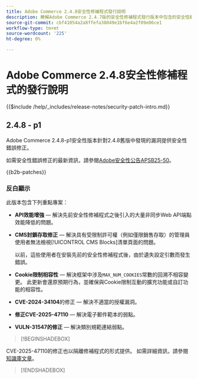 ```yaml
---
title: Adobe Commerce 2.4.8安全性修補程式發行說明
description: 瞭解Adobe Commerce 2.4.7版的安全性修補程式發行版本中包含的安全性錯誤修正、安全性增強功能和其他安全性相關更新。
source-git-commit: cbf41054a2a8ffefa38049e1bf6e4a2f09e06ce1
workflow-type: tm+mt
source-wordcount: '225'
ht-degree: 0%

---
```



# Adobe Commerce 2.4.8安全性修補程式的發行說明

{{$include /help/_includes/release-notes/security-patch-intro.md}}

## 2.4.8 - p1

Adobe Commerce 2.4.8-p1安全性版本針對2.4.8舊版中發現的漏洞提供安全性錯誤修正。

如需安全性錯誤修正的最新資訊，請參閱[Adobe安全性公告APSB25-50](https://helpx.adobe.com/security/products/magento/apsb25-50.html)。

{{b2b-patches}}

### 反白顯示

此版本包含下列重點專案：

* **API效能增強** — 解決先前安全性修補程式之後引入的大量非同步Web API端點效能降低的問題。<!-- AC-14078 -->

* **CMS封鎖存取修正** — 解決具有受限制許可權（例如僅限銷售存取）的管理員使用者無法檢視[!UICONTROL CMS Blocks]清單頁面的問題。

  以前，這些使用者在安裝先前的安全性修補程式後，由於遺失設定引數而發生錯誤。<!-- AC-14087 -->

* **Cookie限制相容性** — 解決框架中涉及`MAX_NUM_COOKIES`常數的回溯不相容變更。 此更新會還原預期行為，並確保與Cookie限制互動的擴充功能或自訂功能的相容性。<!-- AC-14475 -->

* **CVE-2024-34104**&#x200B;的修正 — 解決不適當的授權漏洞。<!-- AC-13917 -->

* **修正CVE-2025-47110** — 解決電子郵件範本的弱點。<!-- AC-14695 -->

* **VULN-31547的修正** — 解決類別規範連結弱點。<!-- AC-14713 -->

>[!BEGINSHADEBOX]

CVE-2025-47110的修正也以隔離修補程式的形式提供。 如需詳細資訊，請參閱[知識庫文章](https://experienceleague.adobe.com/en/docs/commerce-knowledge-base/kb/troubleshooting/known-issues-patches-attached/security-update-available-for-adobe-commerce-apsb25-50)。

>[!ENDSHADEBOX]
